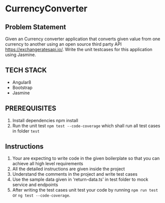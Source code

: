 # CurrencyConverter

## Problem Statement

Given an Currency converter application that converts given value from one currency to another using an open source third party API <https://exchangeratesapi.io/>. Write the unit testcases for this application using Jasmine.

## TECH STACK

- Angular8
- Bootstrap
- Jasmine

## PREREQUISITES

  1. Install dependencies npm install
  2. Run the unit test `npm test --code-coverage` which shall run all test cases in folder `test`

## Instructions

1. Your are expecting to write code in the given boilerplate so that you can achieve all  high level requirements
2. All the detailed instructions are given inside the project
3. Understand the comments in the project and write test cases
4. Use the sample data given in 'return-data.ts' in test folder to mock service and endpoints
5. After writing the test cases unit test your code by running `npm run test` or `ng test --code-coverage`.
